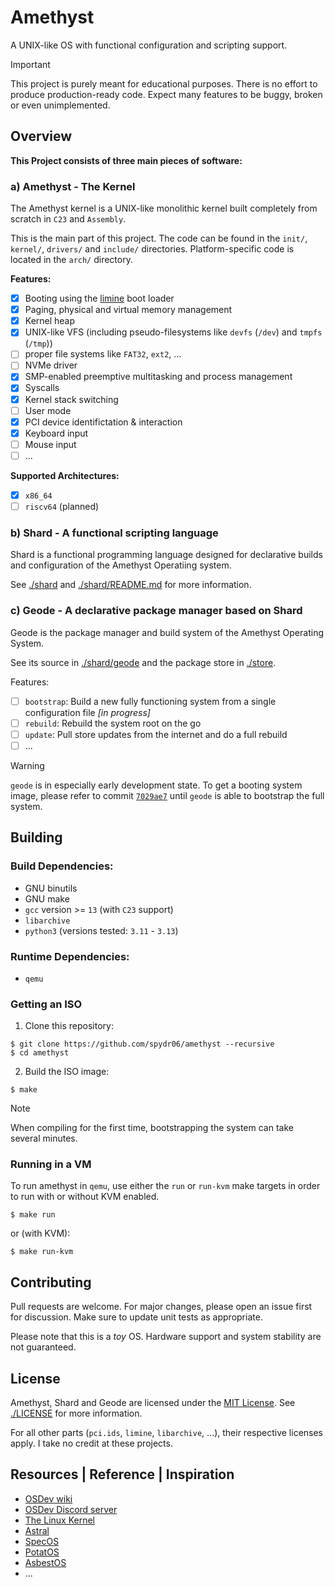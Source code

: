 # Amethyst 

A UNIX-like OS with functional configuration and scripting support.

> [!IMPORTANT]
> This project is purely meant for educational purposes. There is no effort to produce production-ready code.
> Expect many features to be buggy, broken or even unimplemented.

## Overview

**This Project consists of three main pieces of software:**

### a) Amethyst - The Kernel

The Amethyst kernel is a UNIX-like monolithic kernel built completely from scratch in `C23` and `Assembly`.

This is the main part of this project. The code can be found in the `init/`, `kernel/`, `drivers/` and `include/` directories. Platform-specific code is located in the `arch/` directory.

**Features:**

- [x] Booting using the [limine](https://github.com/limine-bootloader/limine) boot loader
- [x] Paging, physical and virtual memory management
- [x] Kernel heap
- [x] UNIX-like VFS (including pseudo-filesystems like `devfs` (`/dev`) and `tmpfs` (`/tmp`))
- [ ] proper file systems like `FAT32`, `ext2`, ...
- [ ] NVMe driver
- [x] SMP-enabled preemptive multitasking and process management
- [x] Syscalls
- [x] Kernel stack switching
- [ ] User mode
- [x] PCI device identifictation & interaction
- [x] Keyboard input
- [ ] Mouse input
- [ ] ...

**Supported Architectures:**

- [x] `x86_64`
- [ ] `riscv64` (planned)

### b) Shard - A functional scripting language

Shard is a functional programming language designed for declarative builds and configuration of the Amethyst Operatiing system.

See [./shard](./shard) and [./shard/README.md](./shard/README.md) for more information.

### c) Geode - A declarative package manager based on Shard

Geode is the package manager and build system of the Amethyst Operating System.

See its source in [./shard/geode](./shard/geode) and the package store in [./store](store).

Features:

- [ ] `bootstrap`: Build a new fully functioning system from a single configuration file *[in progress]*
- [ ] `rebuild`: Rebuild the system root on the go
- [ ] `update`: Pull store updates from the internet and do a full rebuild
- [ ] ...

> [!WARNING]
> `geode` is in especially early development state. To get a booting system image, please refer to commit [`7029ae7`](https://github.com/Spydr06/amethyst/tree/7029ae760673b8c08ae2168262de664acbf1bf8a) until `geode` is able to bootstrap the full system.

## Building

### Build Dependencies:

- GNU binutils
- GNU make
- `gcc` version >= `13` (with `C23` support)
- `libarchive`
- `python3` (versions tested: `3.11` - `3.13`)

### Runtime Dependencies:

- `qemu`

### Getting an ISO

1. Clone this repository:

```console
$ git clone https://github.com/spydr06/amethyst --recursive
$ cd amethyst
```

2. Build the ISO image:

```console
$ make
```

> [!NOTE]
> When compiling for the first time, bootstrapping the system can take several minutes.

### Running in a VM

To run amethyst in `qemu`, use either the `run` or `run-kvm` make targets in order to run with or without KVM enabled.

```console
$ make run
```

or (with KVM):

```console
$ make run-kvm
```

## Contributing

Pull requests are welcome. For major changes, please open an issue first for discussion. Make sure to update unit tests as appropriate.

Please note that this is a *toy* OS. Hardware support and system stability are not guaranteed.

## License

Amethyst, Shard and Geode are licensed under the [MIT License](https://mit-license.org/). See [./LICENSE](./LICENSE) for more information.

For all other parts (`pci.ids`, `limine`, `libarchive`, ...), their respective licenses apply. I take no credit at these projects.

## Resources | Reference | Inspiration

- [OSDev wiki](https://osdev.wiki/wiki/Expanded_Main_Page)
- [OSDev Discord server](https://discord.gg/RnCtsqD)
- [The Linux Kernel](https://kernel.org/)
- [Astral](https://github.com/Mathewnd/Astral/tree/rewrite)
- [SpecOS](https://github.com/UnmappedStack/SpecOS)
- [PotatOS](https://github.com/UnmappedStack/PotatOS)
- [AsbestOS](https://github.com/Spydr06/AsbestOS)
- ...

